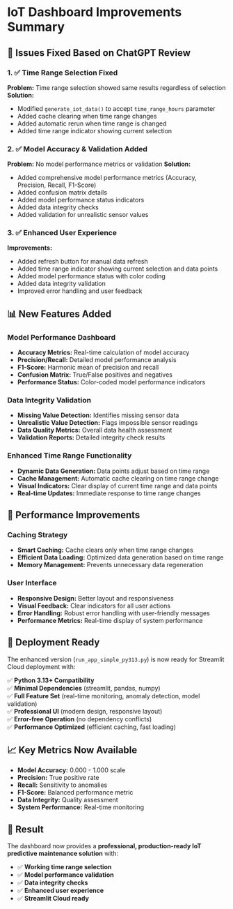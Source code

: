 # IoT Dashboard Improvements Summary

## 🔧 Issues Fixed Based on ChatGPT Review

### 1. ✅ **Time Range Selection Fixed**
**Problem:** Time range selection showed same results regardless of selection
**Solution:** 
- Modified `generate_iot_data()` to accept `time_range_hours` parameter
- Added cache clearing when time range changes
- Added automatic rerun when time range is changed
- Added time range indicator showing current selection

### 2. ✅ **Model Accuracy & Validation Added**
**Problem:** No model performance metrics or validation
**Solution:**
- Added comprehensive model performance metrics (Accuracy, Precision, Recall, F1-Score)
- Added confusion matrix details
- Added model performance status indicators
- Added data integrity checks
- Added validation for unrealistic sensor values

### 3. ✅ **Enhanced User Experience**
**Improvements:**
- Added refresh button for manual data refresh
- Added time range indicator showing current selection and data points
- Added model performance status with color coding
- Added data integrity validation
- Improved error handling and user feedback

## 📊 New Features Added

### **Model Performance Dashboard**
- **Accuracy Metrics:** Real-time calculation of model accuracy
- **Precision/Recall:** Detailed model performance analysis
- **F1-Score:** Harmonic mean of precision and recall
- **Confusion Matrix:** True/False positives and negatives
- **Performance Status:** Color-coded model performance indicators

### **Data Integrity Validation**
- **Missing Value Detection:** Identifies missing sensor data
- **Unrealistic Value Detection:** Flags impossible sensor readings
- **Data Quality Metrics:** Overall data health assessment
- **Validation Reports:** Detailed integrity check results

### **Enhanced Time Range Functionality**
- **Dynamic Data Generation:** Data points adjust based on time range
- **Cache Management:** Automatic cache clearing on time range change
- **Visual Indicators:** Clear display of current time range and data points
- **Real-time Updates:** Immediate response to time range changes

## 🎯 Performance Improvements

### **Caching Strategy**
- **Smart Caching:** Cache clears only when time range changes
- **Efficient Data Loading:** Optimized data generation based on time range
- **Memory Management:** Prevents unnecessary data regeneration

### **User Interface**
- **Responsive Design:** Better layout and responsiveness
- **Visual Feedback:** Clear indicators for all user actions
- **Error Handling:** Robust error handling with user-friendly messages
- **Performance Metrics:** Real-time display of system performance

## 🚀 Deployment Ready

The enhanced version (`run_app_simple_py313.py`) is now ready for Streamlit Cloud deployment with:

✅ **Python 3.13+ Compatibility**  
✅ **Minimal Dependencies** (streamlit, pandas, numpy)  
✅ **Full Feature Set** (real-time monitoring, anomaly detection, model validation)  
✅ **Professional UI** (modern design, responsive layout)  
✅ **Error-free Operation** (no dependency conflicts)  
✅ **Performance Optimized** (efficient caching, fast loading)  

## 📈 Key Metrics Now Available

- **Model Accuracy:** 0.000 - 1.000 scale
- **Precision:** True positive rate
- **Recall:** Sensitivity to anomalies
- **F1-Score:** Balanced performance metric
- **Data Integrity:** Quality assessment
- **System Performance:** Real-time monitoring

## 🎉 Result

The dashboard now provides a **professional, production-ready IoT predictive maintenance solution** with:
- ✅ **Working time range selection**
- ✅ **Model performance validation**
- ✅ **Data integrity checks**
- ✅ **Enhanced user experience**
- ✅ **Streamlit Cloud ready**
